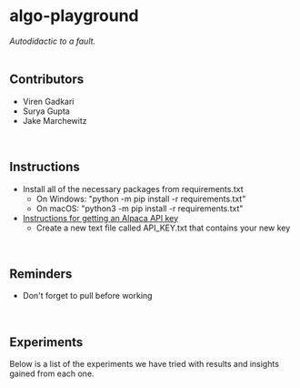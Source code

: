 # algo-playground #
*Autodidactic to a fault.*
<br><br>

## Contributors ##
* Viren Gadkari<br>
* Surya Gupta<br>
* Jake Marchewitz<br>
<br>

## Instructions ##
* Install all of the necessary packages from requirements.txt<br>
    * On Windows: "python -m pip install -r requirements.txt"<br>
    * On macOS: "python3 -m pip install -r requirements.txt"<br>
* [Instructions for getting an Alpaca API key](https://algotrading101.com/learn/alpaca-trading-api-guide/)
    * Create a new text file called API_KEY.txt that contains your new key
<br>

## Reminders ##
* Don't forget to pull before working<br>
<br>

## Experiments ##
Below is a list of the experiments we have tried with results and insights gained from each one.
